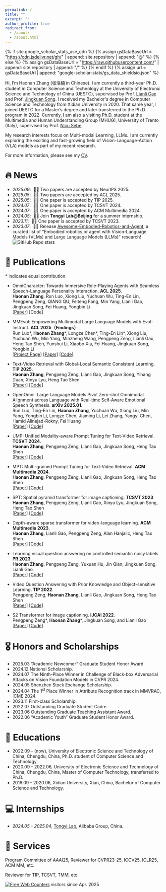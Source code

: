 ```yaml
---
permalink: /
title: ""
excerpt: ""
author_profile: true
redirect_from: 
  - /about/
  - /about.html
---
```


{% if site.google_scholar_stats_use_cdn %}
{% assign gsDataBaseUrl = "https://cdn.jsdelivr.net/gh/" | append: site.repository | append: "@" %}
{% else %}
{% assign gsDataBaseUrl = "https://raw.githubusercontent.com/" | append: site.repository | append: "/" %}
{% endif %}
{% assign url = gsDataBaseUrl | append: "google-scholar-stats/gs_data_shieldsio.json" %}

<span class='anchor' id='about-me'></span>


Hi, I’m Haonan Zhang (张浩楠 in Chinese). I am currently a third-year Ph.D. student in Computer Science and Technology at the University of Electronic Science and Technology of China (UESTC), supervised by Prof. [Lianli Gao](https://scholar.google.com/citations?hl=en&user=zsm2dpYAAAAJ) and Prof. [Jingkuan Song](https://cfm.uestc.edu.cn/~songjingkuan/). 
I received my Bachelor's degree in Computer Science and Technology from Xidian University in 2020. That same year, I joined UESTC for a Master’s degree and later transferred to the Ph.D. program in 2022.
Currently, I am also a visiting Ph.D. student at the Multimedia and Human Understanding Group (MHUG), University of Trento (Italy), supervised by Prof. [Nicu Sebe](https://scholar.google.com/citations?user=stFCYOAAAAAJ&hl=en).

My research interests focus on Multi-modal Learning, LLMs. I am currently exploring the exciting and fast-growing field of Vision-Language-Action (VLA) models as part of my recent research.

For more information, please see my [CV](https://zchoi.github.io/assets/cv_haonanzhang.pdf).


# 🔥 News
- *2025.09*: &nbsp;🎉🎉 Two papers are accepted by NeurIPS 2025.
- *2025.05*: &nbsp;🎉🎉 Two papers are accepted by ACL 2025.
- *2025.05*: &nbsp;🎉🎉 One paper is accepted by TIP 2025.
- *2024.07*: &nbsp;🎉🎉 One paper is accepted by TCSVT 2024.
- *2024.07*: &nbsp;🎉🎉 One paper is accepted by ACM Multimedia 2024.
- *2024.05*: &nbsp;🎉🎉 Join **Tongyi Lab@Beijing** for a summer internship.
- *2023.11*: &nbsp;🎉🎉 One paper is accepted by TCSVT 2023.
- *2023.07*: &nbsp;🎉🎉 Release [Awesome-Embodied-Robotics-and-Agent](https://github.com/zchoi/Awesome-Embodied-Robotics-and-Agent), a curated list of "Embodied robotics or agent with Vision-Language Models (VLMs) and Large Language Models (LLMs)" research! ![GitHub Repo stars](https://img.shields.io/github/stars/zchoi/Awesome-Embodied-Robotics-and-Agent)



# 📝 Publications 
<!--
<div class='paper-box'><div class='paper-box-image'><div><div class="badge">CVPR 2016</div><img src='images/500x300.png' alt="sym" width="100%"></div></div>
<div class='paper-box-text' markdown="1">
-->

\* indicates equal contribution

- OmniCharacter: Towards Immersive Role-Playing Agents with Seamless Speech-Language Personality Interaction. **ACL 2025**. <br>
**Haonan Zhang**, Run Luo, Xiong Liu, Yuchuan Wu, Ting-En Lin, Pengpeng Zeng, QIANG QU, Feiteng Fang, Min Yang, Lianli Gao, Jingkuan Song, Fei Huang, Yongbin Li<br>
[[Paper]](https://www.arxiv.org/pdf/2505.20277) [Code]

- MMEvol: Empowering Multimodal Large Language Models with Evol-Instruct. **ACL 2025（Findings）**.  <br>
Run Luo\*, **Haonan Zhang**\*, Longze Chen\*, Ting-En Lin\*, Xiong Liu, Yuchuan Wu, Min Yang, Minzheng Wang, Pengpeng Zeng, Lianli Gao, Heng Tao Shen, Yunshui Li, Xiaobo Xia, Fei Huang, Jingkuan Song, Yongbin Li <br>
[[Project Page]](https://mmevol.github.io/home_page.html) [[Paper]](https://arxiv.org/pdf/2409.05840) [[Code]](https://github.com/RainBowLuoCS/MMEvol)

- Text-Video Retrieval with Global-Local Semantic Consistent Learning. **TIP 2025**. <br>
**Haonan Zhang**, Pengpeng Zeng, Lianli Gao, Jingkuan Song, Yihang Duan, Xinyu Lyu, Heng Tao Shen <br>
[[Paper]](https://ieeexplore.ieee.org/document/11024127?source=authoralert) [[Code]](https://github.com/zchoi/GLSCL)

- OpenOmni: Large Language Models Pivot Zero-shot Omnimodal Alignment across Language with Real-time Self-Aware Emotional Speech Synthesis. **arXiv 2025.01**. <br>
Run Luo, Ting-En Lin, **Haonan Zhang**, Yuchuan Wu, Xiong Liu, Min Yang, Yongbin Li, Longze Chen, Jiaming Li, Lei Zhang, Yangyi Chen, Hamid Alinejad-Rokny, Fei Huang <br>
[[Paper]](https://arxiv.org/pdf/2501.04561) [[Code]](https://github.com/RainBowLuoCS/OpenOmni)

- UMP: Unified Modality-aware Prompt Tuning for Text-Video Retrieval. **TCSVT 2024**. <br>
**Haonan Zhang**, Pengpeng Zeng, Lianli Gao, Jingkuan Song, Heng Tao Shen<br>
[[Paper]](https://ieeexplore.ieee.org/abstract/document/10599510/) [[Code]](https://github.com/zchoi/UMP_TVR)

- MPT: Multi-grained Prompt Tuning for Text-Video Retrieval. **ACM Multimedia 2024**. <br>
**Haonan Zhang**, Pengpeng Zeng, Lianli Gao, Jingkuan Song, Heng Tao Shen<br>
[[Paper]](https://openreview.net/pdf?id=sIwZ6TIn0P) [[Code]](https://github.com/zchoi/MPT)

- SPT: Spatial pyramid transformer for image captioning. **TCSVT 2023**. <br>
**Haonan Zhang**, Pengpeng Zeng, Lianli Gao, Xinyu Lyu, Jingkuan Song, Heng Tao Shen<br>
[[Paper]](https://ieeexplore.ieee.org/abstract/document/10328641) [[Code]](https://github.com/zchoi/SPT)

- Depth-aware sparse transformer for video-language learning. **ACM Multimedia 2023**. <br>
**Haonan Zhang**, Lianli Gao, Pengpeng Zeng, Alan Hanjalic, Heng Tao Shen<br>
[[Paper]](https://dl.acm.org/doi/abs/10.1145/3581783.3611714) [[Code]](https://github.com/zchoi/DAST)

- Learning visual question answering on controlled semantic noisy labels. **PR 2023**. <br>
**Haonan Zhang**, Pengpeng Zeng, Yuxuan Hu, Jin Qian, Jingkuan Song, Lianli Gao <br>
[[Paper]](https://www.sciencedirect.com/science/article/abs/pii/S0031320323000407) [[Code]](https://github.com/zchoi/SNLC)

- Video Question Answering with Prior Knowledge and Object-sensitive Learning. **TIP 2022**. <br>
Pengpeng Zeng, **Haonan Zhang**, Lianli Gao, Jingkuan Song, Heng Tao Shen<br>
[[Paper]](https://ieeexplore.ieee.org/document/9882977) [[Code]](https://github.com/zchoi/PKOL)

- S2 Transformer for image captioning. **IJCAI 2022**. <br>
Pengpeng Zeng\*, **Haonan Zhang**\*, Jingkuan Song, and Lianli Gao <br>
[[Paper]](https://www.ijcai.org/proceedings/2022/0224.pdf) [[Code]](https://github.com/zchoi/S2-Transformer) 

# 🎖 Honors and Scholarships
- 2025.03 “Academic Newcomer” Graduate Student Honor Award.
- 2024.12 National Scholarship.
- 2024.07 The Ninth-Place Winner in Challenge of Black-box Adversarial Attacks on Vision Foundation Models in CVPR 2024.
- 2024.05 Shenzhen Stock Exchange Scholarship.
- 2024.04 The 1<sup>st</sup> Place Winner in Attribute Recognition track in MMVRAC, ICME 2024.
- 2023.11 First-class Scholarship.
- 2022.07 Outstanding Graduate Student Cadre.
- 2023.06 Outstanding Graduate Teaching Assistant Award.
- 2022.06 “Academic Youth” Graduate Student Honor Award.

# 📖 Educations
- 2022.09 - (now), University of Electronic Science and Technology of China, Chengdu, China, Ph.D. student of Computer Science and Technology.
- 2020.09 - 2022.06, University of Electronic Science and Technology of China, Chengdu, China, Master of Computer Technology, transferred to Ph.D.
- 2016.09 - 2020.06, Xidian University, Xian, China, Bachelor of Computer Science and Technology.

# 💻 Internships
- *2024.05 - 2025.04*, [Tongyi Lab](https://careers-tongyi.alibaba.com/home?lang=zh), Alibaba Group, China.

# 💬 Services
Program Committee of AAAI25, Reviewer for CVPR23-25, ICCV25, ICLR25, ACM MM, etc.

Reviewer for TIP, TCSVT, TMM, etc.

<a href="https://www.easycounter.com/">
<img src="https://www.easycounter.com/counter.php?haonanzhang"
border="0" alt="Free Web Counters"></a> visitors since Apr. 2025
